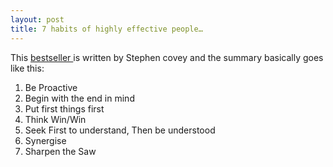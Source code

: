 ```yaml
---
layout: post
title: 7 habits of highly effective people…
---
```


This [bestseller ](http://www.quickmba.com/mgmt/7hab/)is written by Stephen covey and the summary basically goes like this:

1. Be Proactive
2. Begin with the end in mind
3. Put first things first
4. Think Win/Win
5. Seek First to understand, Then be understood
6. Synergise
7. Sharpen the Saw

